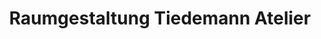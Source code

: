 ---
title: "Raumgestaltung Tiedemann Atelier"
url: /hamburg/raumgestaltung-tiedemann-atelier/
shop: Gardinen
---